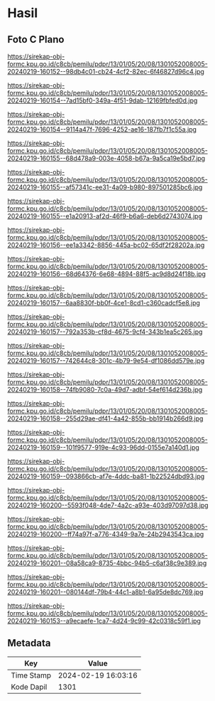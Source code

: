 # Hasil

## Foto C Plano

https://sirekap-obj-formc.kpu.go.id/c8cb/pemilu/pdpr/13/01/05/20/08/1301052008005-20240219-160152--98db4c01-cb24-4cf2-82ec-6f46827d96c4.jpg

https://sirekap-obj-formc.kpu.go.id/c8cb/pemilu/pdpr/13/01/05/20/08/1301052008005-20240219-160154--7ad15bf0-349a-4f51-9dab-12169fbfed0d.jpg

https://sirekap-obj-formc.kpu.go.id/c8cb/pemilu/pdpr/13/01/05/20/08/1301052008005-20240219-160154--9114a47f-7696-4252-ae16-187fb7f1c55a.jpg

https://sirekap-obj-formc.kpu.go.id/c8cb/pemilu/pdpr/13/01/05/20/08/1301052008005-20240219-160155--68d478a9-003e-4058-b67a-9a5ca19e5bd7.jpg

https://sirekap-obj-formc.kpu.go.id/c8cb/pemilu/pdpr/13/01/05/20/08/1301052008005-20240219-160155--af57341c-ee31-4a09-b980-897501285bc6.jpg

https://sirekap-obj-formc.kpu.go.id/c8cb/pemilu/pdpr/13/01/05/20/08/1301052008005-20240219-160155--e1a20913-af2d-46f9-b6a6-deb6d2743074.jpg

https://sirekap-obj-formc.kpu.go.id/c8cb/pemilu/pdpr/13/01/05/20/08/1301052008005-20240219-160156--ee1a3342-8856-445a-bc02-65df2f28202a.jpg

https://sirekap-obj-formc.kpu.go.id/c8cb/pemilu/pdpr/13/01/05/20/08/1301052008005-20240219-160156--68d64376-6e68-4894-88f5-ac9d8d24f18b.jpg

https://sirekap-obj-formc.kpu.go.id/c8cb/pemilu/pdpr/13/01/05/20/08/1301052008005-20240219-160157--6aa8830f-bb0f-4ce1-8cd1-c360cadcf5e8.jpg

https://sirekap-obj-formc.kpu.go.id/c8cb/pemilu/pdpr/13/01/05/20/08/1301052008005-20240219-160157--792a353b-cf8d-4675-9cf4-343b1ea5c265.jpg

https://sirekap-obj-formc.kpu.go.id/c8cb/pemilu/pdpr/13/01/05/20/08/1301052008005-20240219-160157--742644c8-301c-4b79-9e54-df1086dd579e.jpg

https://sirekap-obj-formc.kpu.go.id/c8cb/pemilu/pdpr/13/01/05/20/08/1301052008005-20240219-160158--74fb9080-7c0a-49d7-adbf-54ef614d236b.jpg

https://sirekap-obj-formc.kpu.go.id/c8cb/pemilu/pdpr/13/01/05/20/08/1301052008005-20240219-160158--255d29ae-df41-4a42-855b-bb1914b266d9.jpg

https://sirekap-obj-formc.kpu.go.id/c8cb/pemilu/pdpr/13/01/05/20/08/1301052008005-20240219-160159--101f9577-919e-4c93-96dd-0155e7a140d1.jpg

https://sirekap-obj-formc.kpu.go.id/c8cb/pemilu/pdpr/13/01/05/20/08/1301052008005-20240219-160159--093866cb-af7e-4ddc-ba81-1b22524dbd93.jpg

https://sirekap-obj-formc.kpu.go.id/c8cb/pemilu/pdpr/13/01/05/20/08/1301052008005-20240219-160200--5593f048-4de7-4a2c-a93e-403d97097d38.jpg

https://sirekap-obj-formc.kpu.go.id/c8cb/pemilu/pdpr/13/01/05/20/08/1301052008005-20240219-160200--ff74a97f-a776-4349-9a7e-24b2943543ca.jpg

https://sirekap-obj-formc.kpu.go.id/c8cb/pemilu/pdpr/13/01/05/20/08/1301052008005-20240219-160201--08a58ca9-8735-4bbc-94b5-c6af38c9e389.jpg

https://sirekap-obj-formc.kpu.go.id/c8cb/pemilu/pdpr/13/01/05/20/08/1301052008005-20240219-160201--080144df-79b4-44c1-a8b1-6a95de8dc769.jpg

https://sirekap-obj-formc.kpu.go.id/c8cb/pemilu/pdpr/13/01/05/20/08/1301052008005-20240219-160153--a9ecaefe-1ca7-4d24-9c99-42c0318c59f1.jpg


## Metadata

| Key        | Value               |
| ---------- | ------------------- |
| Time Stamp | 2024-02-19 16:03:16 |
| Kode Dapil | 1301                |



